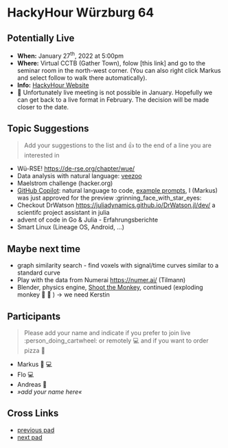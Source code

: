 # HackyHour Würzburg 64

## Potentially Live
 - **When:** January 27<sup>th</sup>, 2022 at 5:00pm 
 - **Where:** Virtual CCTB (Gather Town), folow [this link] and go to the seminar room in the north-west corner. (You can also right click Markus and select follow to walk there automatically).
 - **Info:** [HackyHour Website](http://hackyhour.github.io/Wuerzburg/)
 - :vertical_traffic_light: Unfortunately live meeting is not possible in January. Hopefully we can get back to a live format in February. The decision will be made closer to the date. 

## Topic Suggestions
> Add your suggestions to the list and :+1: to the end of a line you are interested in
  
 - Wü-RSE! https://de-rse.org/chapter/wue/
 - Data analysis with natural language: [veezoo](https://www.veezoo.com/)
 - Maelstrom challenge (hacker.org)
 - [GitHub Copilot](https://copilot.github.com/): natural language to code, [example prompts](https://gist.github.com/cassidoo/6101ef0657665683b787aab5ae9465f4), I (Markus) was just approved for the preview :grinning_face_with_star_eyes: 
 - Checkout DrWatson https://juliadynamics.github.io/DrWatson.jl/dev/  a scientifc project assistant in julia
 - advent of code in Go & Julia - Erfahrungsberichte
 - Smart Linux (Lineage OS, Android, ...)

## Maybe next time
 - graph similarity search - find voxels with signal/time curves similar to a standard curve 
 - Play with the data from Numerai https://numer.ai/ (Tilmann)
 - Blender, physics engine, [Shoot the Monkey](https://www.youtube.com/watch?v=0jGZnMf3rPo), continued (exploding monkey :hear_no_evil: :exploding_head: ) &rarr; we need Kerstin

## Participants
> Please add your name and indicate if you prefer to join live :person_doing_cartwheel: or remotely :computer: and if you want to order pizza :pizza: 
 - Markus :pizza: :computer: 
 - Flo :computer: 
 - Andreas :pizza:
 - *»add your name here«*
 
## Cross Links
 - [previous pad](https://hackmd.io/WXe2eb--SDymvD7g84F5ow)
 - [next pad](https://hackmd.io/dV1zluhRQHiCvCHwOFb7rw)
